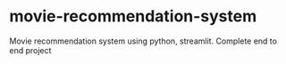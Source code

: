 # movie-recommendation-system
Movie recommendation system using python, streamlit. Complete end to end project
